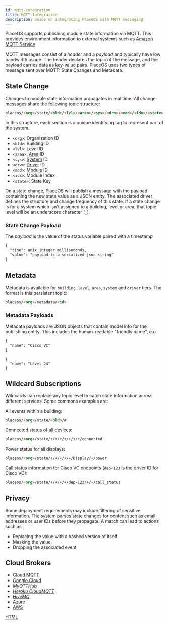 ```yaml
---
id: mqtt-integration
title: MQTT Integration
description: Guide on integrating PlaceOS with MQTT messaging
---
```

<!-- # MQTT -->

<!-- images in old file, need rehosting https://docs.google.com/document/d/1gBZD296sF0cZXYyRKrRjn-wi5c408Yg1189S-DV9JgE/edit# -->

PlaceOS supports publishing module state information via MQTT. 
This provides environment information to external systems such as [Amazon MQTT Service](https://docs.aws.amazon.com/iot/latest/developerguide/view-mqtt-messages.html)

MQTT messages consist of a *header* and a *payload* and typically have low bandwidth usage. 
The header declares the topic of the message, and the payload carries data as key-value pairs.
PlaceOS uses two types of message sent over MQTT: State Changes and Metadata.

## State Change
Changes to module state information propagates in real time. 
All change messages share the following topic structure:

``` html
placeos/<org>/state/<bld>/<lvl>/<area>/<sys>/<drv>/<mod>/<idx>/<state>
```
In this structure, each section is a unique identifying tag to represent part of the system.
- `<org>`: Organization ID
- `<bld>`: Building ID
- `<lvl>`: Level ID
- `<area>`: [Area](../key-concepts/zones.md) ID
- `<sys>`: [System](../key-concepts/systems.md) ID
- `<drv>`: [Driver](../key-concepts/drivers.md) ID
- `<mod>`: [Module](../key-concepts/modules.md) ID
- `<idx>`: Module Index
- `<state>`: State Key

<!-- some kind of key expanding the above. Original had an image. html isn't *right* but the colouratin is nice-->

<!--What part of PlaceOS? messaging service? Does this microservice (?) have a title? -->
On a state change, PlaceOS  will publish a message with the payload containing the new state value as a JSON entity. 
The associated driver defines the structure and change frequency of this state.
If a state change is for a system which isn't assigned to a building, level or area, that topic level will be an underscore character (`_`).

### State Change Payload
The *payload* is the value of the status variable paired with a timestamp
```html
{
  "time": unix_integer_milliseconds,
  "value": "payload is a serialized json string"
}
```
## Metadata
Metadata is available for `building`, `level`, `area`, `system` and `driver` tiers. 
The format is this persistent topic:

```html
placeos/<org>/metadata/<id>
```

### Metadata Payloads

Metadata payloads are JSON objects that contain model info for the publishing entity. 
This includes the human-readable "friendly name", e.g.

```html
{
  "name": "Cisco VC"
}
```
```
{
  "name": "Level 24"
}
```



## Wildcard Subscriptions
Wildcards can replace any topic level to catch state information across different services. 
Some commons examples are:

All events within a building: 
```html
placeos/<org>/state/<bld>/# 
```

Connected status of all devices:
```html
placeos/<org>/state/+/+/+/+/+/+/+/connected 
```
Power status for all displays:
```html
placeos/<org>/state/+/+/+/+/+/Display/+/power
```
Call status information for Cisco VC endpoints (`dep-123` is the driver ID for Cisco VC):
```html
placeos/<org>/state/+/+/+/+/dep-123/+/+/call_status
```

## Privacy
Some deployment requirements may include filtering of sensitive information.
The system parses state changes for content such as email addresses or user IDs before they propagate.
A match can lead to actions such as:
- Replacing the value with a hashed version of itself
- Masking the value 
- Dropping the associated event

## Cloud Brokers
<!-- Want to add clickable images of logos (img from original doc) -->

- [Cloud MQTT](https://www.cloudmqtt.com/)
- [Google Cloud](https://cloud.google.com/iot/docs/how-tos/mqtt-bridge)
- <i>[MyQTTHub](https://myqtthub.com/en)</i>
- <i>[Heroku CloudMQTT](https://elements.heroku.com/addons/cloudmqtt)</i>
- <i>[HiveMQ](https://www.hivemq.com/)</i>
- [Azure](https://docs.microsoft.com/en-us/azure/iot-hub/iot-hub-mqtt-support)
- [AWS](https://docs.aws.amazon.com/iot/latest/developerguide/view-mqtt-messages.html)


<abbr title="Hyper Text Markup Language">HTML</abbr>